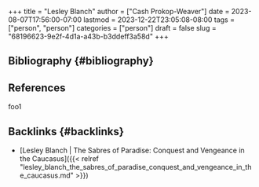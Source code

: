 +++
title = "Lesley Blanch"
author = ["Cash Prokop-Weaver"]
date = 2023-08-07T17:56:00-07:00
lastmod = 2023-12-22T23:05:08-08:00
tags = ["person", "person"]
categories = ["person"]
draft = false
slug = "68196623-9e2f-4d1a-a43b-b3ddeff3a58d"
+++

## Bibliography {#bibliography}

## References

<style>.csl-entry{text-indent: -1.5em; margin-left: 1.5em;}</style><div class="csl-bib-body">
</div>

foo1


## Backlinks {#backlinks}

-   [Lesley Blanch | The Sabres of Paradise: Conquest and Vengeance in the Caucasus]({{< relref "lesley_blanch_the_sabres_of_paradise_conquest_and_vengeance_in_the_caucasus.md" >}})
